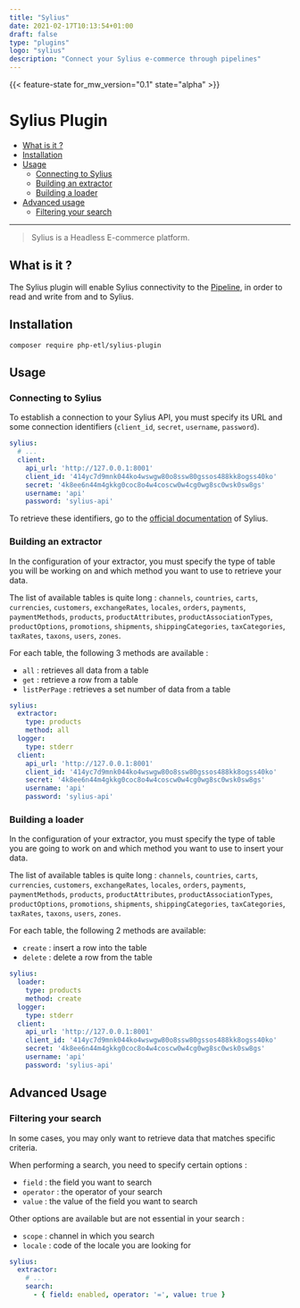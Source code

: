 ```yaml
---
title: "Sylius"
date: 2021-02-17T10:13:54+01:00
draft: false
type: "plugins"
logo: "sylius"
description: "Connect your Sylius e-commerce through pipelines"
---
```


{{< feature-state for_mw_version="0.1" state="alpha" >}}

# Sylius Plugin

- [What is it ?](#what-is-it-)
- [Installation](#installation)
- [Usage](#usage)
    - [Connecting to Sylius](#connecting-to-sylius)
    - [Building an extractor](#building-an-extractor)
    - [Building a loader](#building-a-loader)
- [Advanced usage](#advanced-usage)
    - [Filtering your search](#filtering-your-search)

---

> Sylius is a Headless E-commerce platform.

## What is it ?

The Sylius plugin will enable Sylius connectivity to the [Pipeline](../../components/pipeline), in order to read and write from and to Sylius.

## Installation

```shell
composer require php-etl/sylius-plugin
```

## Usage

### Connecting to Sylius

To establish a connection to your Sylius API, you must specify its URL and some connection identifiers
(`client_id`, `secret`, `username`, `password`).

```yaml
sylius:
  # ...
  client:
    api_url: 'http://127.0.0.1:8001'
    client_id: '414yc7d9mnk044ko4wswgw80o8ssw80gssos488kk8ogss40ko'
    secret: '4k8ee6n44m4gkkg0coc8o4w4coscw0w4cg0wg8sc0wsk0sw8gs'
    username: 'api'
    password: 'sylius-api'
```

To retrieve these identifiers, go to the [official documentation](https://docs.sylius.com/en/1.7/api/index.html) of
Sylius.

### Building an extractor

In the configuration of your extractor, you must specify the type of table you will be working on
and which method you want to use to retrieve your data.

The list of available tables is quite long : `channels`, `countries`, `carts`, `currencies`, `customers`, `exchangeRates`,
`locales`, `orders`, `payments`, `paymentMethods`, `products`, `productAttributes`, `productAssociationTypes`, `productOptions`,
`promotions`, `shipments`, `shippingCategories`, `taxCategories`, `taxRates`, `taxons`, `users`, `zones`.

For each table, the following 3 methods are available :
- `all` : retrieves all data from a table
- `get` : retrieve a row from a table
- `listPerPage` : retrieves a set number of data from a table

```yaml
sylius:
  extractor:
    type: products
    method: all
  logger:
    type: stderr
  client:
    api_url: 'http://127.0.0.1:8001'
    client_id: '414yc7d9mnk044ko4wswgw80o8ssw80gssos488kk8ogss40ko'
    secret: '4k8ee6n44m4gkkg0coc8o4w4coscw0w4cg0wg8sc0wsk0sw8gs'
    username: 'api'
    password: 'sylius-api'
```

### Building a loader

In the configuration of your extractor, you must specify the type of table you are going to work on
and which method you want to use to insert your data.

The list of available tables is quite long : `channels`, `countries`, `carts`, `currencies`, `customers`, `exchangeRates`,
`locales`, `orders`, `payments`, `paymentMethods`, `products`, `productAttributes`, `productAssociationTypes`, `productOptions`,
`promotions`, `shipments`, `shippingCategories`, `taxCategories`, `taxRates`, `taxons`, `users`, `zones`.

For each table, the following 2 methods are available:

- `create` : insert a row into the table
- `delete` : delete a row from the table

```yaml
sylius:
  loader:
    type: products
    method: create
  logger:
    type: stderr
  client:
    api_url: 'http://127.0.0.1:8001'
    client_id: '414yc7d9mnk044ko4wswgw80o8ssw80gssos488kk8ogss40ko'
    secret: '4k8ee6n44m4gkkg0coc8o4w4coscw0w4cg0wg8sc0wsk0sw8gs'
    username: 'api'
    password: 'sylius-api'
```

## Advanced Usage

### Filtering your search

In some cases, you may only want to retrieve data that matches specific criteria.

When performing a search, you need to specify certain options :

- `field` : the field you want to search
- `operator` : the operator of your search
- `value` : the value of the field you want to search

Other options are available but are not essential in your search :

- `scope` : channel in which you search
- `locale` : code of the locale you are looking for

```yaml
sylius:
  extractor:
    # ...
    search:
      - { field: enabled, operator: '=', value: true }
```
